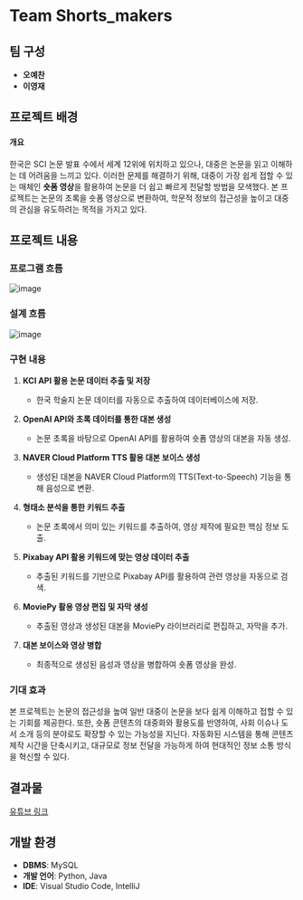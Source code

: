 # Team Shorts_makers

## 팀 구성
- **오예찬** 
- **이영재** 

## 프로젝트 배경
#### 개요
한국은 SCI 논문 발표 수에서 세계 12위에 위치하고 있으나, 대중은 논문을 읽고 이해하는 데 어려움을 느끼고 있다. 이러한 문제를 해결하기 위해, 대중이 가장 쉽게 접할 수 있는 매체인 **숏폼 영상**을 활용하여 논문을 더 쉽고 빠르게 전달할 방법을 모색했다. 본 프로젝트는 논문의 초록을 숏폼 영상으로 변환하여, 학문적 정보의 접근성을 높이고 대중의 관심을 유도하려는 목적을 가지고 있다.

## 프로젝트 내용
### 프로그램 흐름
![image](https://github.com/user-attachments/assets/a40acf8f-ed4b-48df-a39c-f2c74ff94f36)


### 설계 흐름
![image](https://github.com/user-attachments/assets/5edfd56f-cfb3-4326-9699-8fe38e227577)

### 구현 내용
1. **KCI API 활용 논문 데이터 추출 및 저장**  
   - 한국 학술지 논문 데이터를 자동으로 추출하여 데이터베이스에 저장.
   
2. **OpenAI API와 초록 데이터를 통한 대본 생성**  
   - 논문 초록을 바탕으로 OpenAI API를 활용하여 숏폼 영상의 대본을 자동 생성.
   
3. **NAVER Cloud Platform TTS 활용 대본 보이스 생성**  
   - 생성된 대본을 NAVER Cloud Platform의 TTS(Text-to-Speech) 기능을 통해 음성으로 변환.
   
4. **형태소 분석을 통한 키워드 추출**  
   - 논문 초록에서 의미 있는 키워드를 추출하여, 영상 제작에 필요한 핵심 정보 도출.
   
5. **Pixabay API 활용 키워드에 맞는 영상 데이터 추출**  
   - 추출된 키워드를 기반으로 Pixabay API를 활용하여 관련 영상을 자동으로 검색.
   
6. **MoviePy 활용 영상 편집 및 자막 생성**  
   - 추출된 영상과 생성된 대본을 MoviePy 라이브러리로 편집하고, 자막을 추가.
   
7. **대본 보이스와 영상 병합**  
   - 최종적으로 생성된 음성과 영상을 병합하여 숏폼 영상을 완성.

### 기대 효과
본 프로젝트는 논문의 접근성을 높여 일반 대중이 논문을 보다 쉽게 이해하고 접할 수 있는 기회를 제공한다. 또한, 숏폼 콘텐츠의 대중화와 활용도를 반영하여, 사회 이슈나 도서 소개 등의 분야로도 확장할 수 있는 가능성을 지닌다. 자동화된 시스템을 통해 콘텐츠 제작 시간을 단축시키고, 대규모로 정보 전달을 가능하게 하여 현대적인 정보 소통 방식을 혁신할 수 있다.

## 결과물
[유튜브 링크](https://www.youtube.com/@짧은논문/shorts)

## 개발 환경
- **DBMS**: MySQL
- **개발 언어**: Python, Java
- **IDE**: Visual Studio Code, IntelliJ
